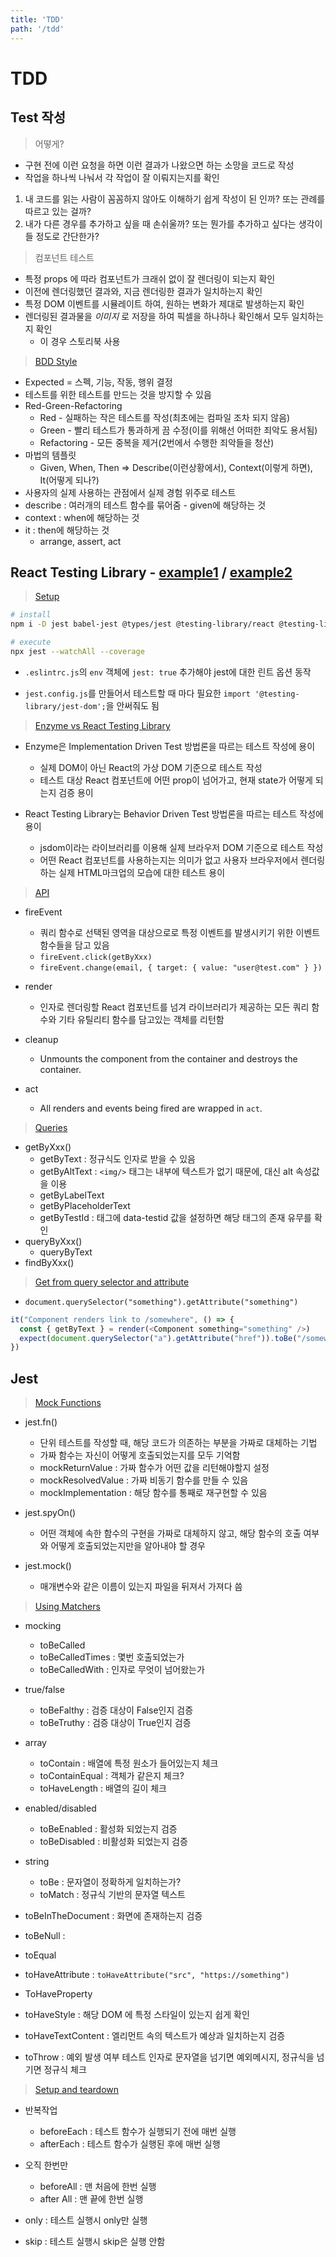 ```yaml
---
title: 'TDD'
path: '/tdd'
---
```


# TDD

## Test 작성

> 어떻게? 

- 구현 전에 이런 요청을 하면 이런 결과가 나왔으면 하는 소망을 코드로 작성
- 작업을 하나씩 나눠서 각 작업이 잘 이뤄지는지를 확인

1. 내 코드를 읽는 사람이 꼼꼼하지 않아도 이해하기 쉽게 작성이 된 인까? 또는 관례를 따르고 있는 걸까?
2. 내가 다른 경우를 추가하고 싶을 때 손쉬울까? 또는 뭔가를 추가하고 싶다는 생각이 들 정도로 간단한가?

> 컴포넌트 테스트

- 특정 props 에 따라 컴포넌트가 크래쉬 없이 잘 렌더링이 되는지 확인
- 이전에 렌더링했던 결과와, 지금 렌더링한 결과가 일치하는지 확인
- 특정 DOM 이벤트를 시뮬레이트 하여, 원하는 변화가 제대로 발생하는지 확인
- 렌더링된 결과물을 *이미지* 로 저장을 하여 픽셀을 하나하나 확인해서 모두 일치하는지 확인
  - 이 경우 스토리북 사용

> [BDD Style](https://github.com/ahastudio/til/blob/master/blog/2018/12-08-given-when-then.md)

- Expected = 스펙, 기능, 작동, 행위 결정
- 테스트를 위한 테스트를 만드는 것을 방지할 수 있음
- Red-Green-Refactoring
  - Red - 실패하는 작은 테스트를 작성(최초에는 컴파일 조차 되지 않음)
  - Green - 빨리 테스트가 통과하게 끔 수정(이를 위해선 어떠한 죄악도 용서됨)
  - Refactoring - 모든 중복을 제거(2번에서 수행한 죄악들을 청산)
- 마법의 템플릿
  - Given, When, Then => Describe(이런상황에서), Context(이렇게 하면), It(어떻게 되나?)
- 사용자의 실제 사용하는 관점에서 실제 경험 위주로 테스트
- describe : 여러개의 테스트 함수를 묶어줌 - given에 해당하는 것
- context : when에 해당하는 것
- it : then에 해당하는 것
  - arrange, assert, act

## React Testing Library - [example1](https://www.daleseo.com/react-testing-library/) / [example2](https://velog.io/@velopert/tdd-with-react-testing-library)

> [Setup](https://testing-library.com/docs/react-testing-library/setup)

```bash
# install
npm i -D jest babel-jest @types/jest @testing-library/react @testing-library/jest-dom

# execute
npx jest --watchAll --coverage

```

- `.eslintrc.js`의 `env` 객체에 `jest: true` 추가해야 jest에 대한 린트 옵션 동작

- `jest.config.js`를 만들어서 테스트할 때 마다 필요한 `import '@testing-library/jest-dom';`을 안써줘도 됨

> [Enzyme vs React Testing Library](https://blog.logrocket.com/enzyme-vs-react-testing-library-a-mindset-shift/)

- Enzyme은 Implementation Driven Test 방법론을 따르는 테스트 작성에 용이
  - 실제 DOM이 아닌 React의 가상 DOM 기준으로 테스트 작성
  - 테스트 대상 React 컴포넌트에 어떤 prop이 넘어가고, 현재 state가 어떻게 되는지 검증 용이

- React Testing Library는 Behavior Driven Test 방법론을 따르는 테스트 작성에 용이
  - jsdom이라는 라이브러리를 이용해 실제 브라우저 DOM 기준으로 테스트 작성
  - 어떤 React 컴포넌트를 사용하는지는 의미가 없고 사용자 브라우저에서 렌더링하는 실제 HTML마크업의 모습에 대한 테스트 용이

> [API](https://testing-library.com/docs/react-testing-library/api)

- fireEvent 
  - 쿼리 함수로 선택된 영역을 대상으로로 특정 이벤트를 발생시키기 위한 이벤트 함수들을 담고 있음 
  - `fireEvent.click(getByXxx)`
  - `fireEvent.change(email, { target: { value: "user@test.com" } })`

- render 
  - 인자로 렌더링할 React 컴포넌트를 넘겨 라이브러리가 제공하는 모든 쿼리 함수와 기타 유틸리티 함수를 담고있는 객체를 리턴함

- cleanup
  - Unmounts the component from the container and destroys the container.

- act
  - All renders and events being fired are wrapped in `act`.

> [Queries](https://testing-library.com/docs/react-testing-library/cheatsheet)

- getByXxx()
  - getByText : 정규식도 인자로 받을 수 있음
  - getByAltText : `<img/>` 태그는 내부에 텍스트가 없기 때문에, 대신 alt 속성값을 이용
  - getByLabelText
  - getByPlaceholderText
  - getByTestId : 태그에 data-testid 값을 설정하면 해당 태그의 존재 유무를 확인
- queryByXxx()
  - queryByText
- findByXxx()

> [Get from query selector and attribute](https://medium.com/@sgpropguide/react-testing-library-and-jest-testing-for-href-tag-6ecb7dfc018a)

- `document.querySelector("something").getAttribute("something")`

```javascript
it("Component renders link to /somewhere", () => {
  const { getByText } = render(<Component something="something" />)
  expect(document.querySelector("a").getAttribute("href")).toBe("/somewhere")
})
```

## Jest

> [Mock Functions](https://jestjs.io/docs/en/mock-functions)

- jest.fn()
  - 단위 테스트를 작성할 때, 해당 코드가 의존하는 부분을 가짜로 대체하는 기법
  - 가짜 함수는 자신이 어떻게 호출되었는지를 모두 기억함
  - mockReturnValue : 가짜 함수가 어떤 값을 리턴해야할지 설정
  - mockResolvedValue : 가짜 비동기 함수를 만들 수 있음
  - mockImplementation : 해당 함수를 통째로 재구현할 수 있음

- jest.spyOn()
  - 어떤 객체에 속한 함수의 구현을 가짜로 대체하지 않고, 해당 함수의 호출 여부와 어떻게 호출되었는지만을 알아내야 할 경우

- jest.mock()
  - 매개변수와 같은 이름이 있는지 파일을 뒤져서 가져다 씀

> [Using Matchers](https://jestjs.io/docs/en/using-matchers)

- mocking
  - toBeCalled
  - toBeCalledTimes : 몇번 호출되었는가
  - toBeCalledWith : 인자로 무엇이 넘어왔는가

- true/false
  - toBeFalthy : 검증 대상이 False인지 검증
  - toBeTruthy : 검증 대상이 True인지 검증

- array
  - toContain : 배열에 특정 원소가 들어있는지 체크
  - toContainEqual : 객체가 같은지 체크?
  - toHaveLength : 배열의 길이 체크

- enabled/disabled
  - toBeEnabled : 활성화 되었는지 검증
  - toBeDisabled : 비활성화 되었는지 검증

- string
  - toBe : 문자열이 정확하게 일치하는가?
  - toMatch : 정규식 기반의 문자열 텍스트

- toBeInTheDocument : 화면에 존재하는지 검증
- toBeNull : 
- toEqual
- toHaveAttribute : `toHaveAttribute("src", "https://something")`
- ToHaveProperty
- toHaveStyle : 해당 DOM 에 특정 스타일이 있는지 쉽게 확인
- toHaveTextContent : 엘리먼트 속의 텍스트가 예상과 일치하는지 검증
- toThrow : 예외 발생 여부 테스트 인자로 문자열을 넘기면 예외메시지, 정규식을 넘기면 정규식 체크

> [Setup and teardown](https://jestjs.io/docs/en/setup-teardown)

- 반복작업 
  - beforeEach : 테스트 함수가 실행되기 전에 매번 실행
  - afterEach : 테스트 함수가 실행된 후에 매번 실행

- 오직 한번만 
  - beforeAll : 맨 처음에 한번 실행
  - after All : 맨 끝에 한번 실행

- only : 테스트 실행시 only만 실행
- skip : 테스트 실행시 skip은 실행 안함
